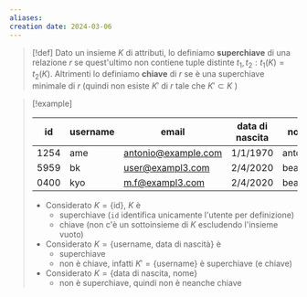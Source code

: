```yaml
---
aliases: 
creation date: 2024-03-06
---
```


> [!def]
> Dato un insieme $K$ di attributi, lo definiamo **superchiave** di una relazione $r$ se quest'ultimo non contiene tuple distinte $t_{1},t_{2} : t_{1}(K) = t_{2}(K)$.
> Altrimenti lo definiamo **chiave** di $r$ se è una superchiave minimale di $r$ (quindi non esiste $K'$ di $r$ tale che $K' \subset K$ )

>[!example]
>
>| id   | username | email               | data di nascita | nome     |
>| ---- | -------- | ------------------- | --------------- | -------- |
>| 1254 | ame      | antonio@example.com | 1/1/1970        | antonio  |
>| 5959 | bk       | user@exampl3.com    | 2/4/2020        | beatrice | 
>| 0400 | kyo      | m.f@exampl3.com     | 2/4/2020                 |  beatrice        |
>
>- Considerato $K = \{ \text{id} \}$, $K$ è 
>	- superchiave (`id` identifica unicamente l'utente per definizione)  
>	- chiave (non c'è un sottoinsieme di $K$ escludendo l'insieme vuoto)
>- Considerato $K = \{ \text{username, data di nascità} \}$ è 
>	- superchiave 
>	- non è chiave, infatti $K' = \{ \text{username} \}$ è superchiave (e chiave)
>- Considerato $K = \{ \text{data di nascita, nome} \}$ 
>	- non è superchiave, quindi non è neanche chiave


